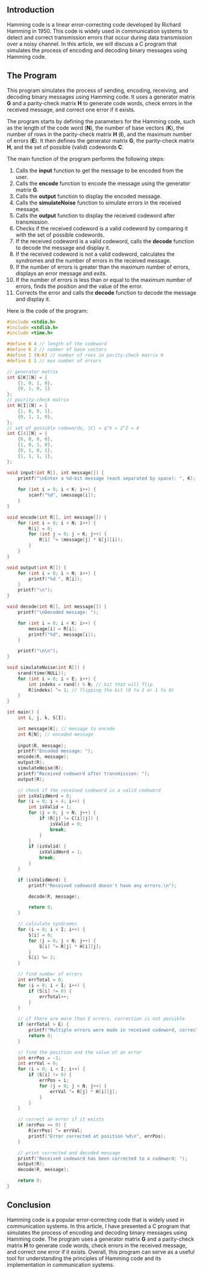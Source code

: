 ## Introduction

Hamming code is a linear error-correcting code developed by Richard Hamming in 1950. This code is widely used in communication systems to detect and correct transmission errors that occur during data transmission over a noisy channel. In this article, we will discuss a C program that simulates the process of encoding and decoding binary messages using Hamming code.

## The Program

This program simulates the process of sending, encoding, receiving, and decoding binary messages using Hamming code. It uses a generator matrix **G** and a parity-check matrix **H** to generate code words, check errors in the received message, and correct one error if it exists.

The program starts by defining the parameters for the Hamming code, such as the length of the code word (**N**), the number of base vectors (**K**), the number of rows in the parity-check matrix **H** (**I**), and the maximum number of errors (**E**). It then defines the generator matrix **G**, the parity-check matrix **H**, and the set of possible (valid) codewords **C**.

The main function of the program performs the following steps:

1. Calls the **input** function to get the message to be encoded from the user.
2. Calls the **encode** function to encode the message using the generator matrix **G**.
3. Calls the **output** function to display the encoded message.
4. Calls the **simulateNoise** function to simulate errors in the received message.
5. Calls the **output** function to display the received codeword after transmission.
6. Checks if the received codeword is a valid codeword by comparing it with the set of possible codewords.
7. If the received codeword is a valid codeword, calls the **decode** function to decode the message and display it.
8. If the received codeword is not a valid codeword, calculates the syndromes and the number of errors in the received message.
9. If the number of errors is greater than the maximum number of errors, displays an error message and exits.
10. If the number of errors is less than or equal to the maximum number of errors, finds the position and the value of the error.
11. Corrects the error and calls the **decode** function to decode the message and display it.

Here is the code of the program:

```c
#include <stdio.h>
#include <stdlib.h>
#include <time.h>

#define N 4 // length of the codeword
#define K 2 // number of base vectors
#define I (N-K) // number of rows in parity-check matrix H
#define E 1 // max number of errors

// generator matrix
int G[K][N] = {
    {1, 0, 1, 0},
    {0, 1, 0, 1}
};
// pairity-check matrix
int H[I][N] = { 
    {1, 0, 0, 1},
    {0, 1, 1, 0},
};
// set of possible codewords, |C| = q^k = 2^2 = 4
int C[4][N] = {
    {0, 0, 0, 0},
    {1, 0, 1, 0},
    {0, 1, 0, 1},
    {1, 1, 1, 1},
};

void input(int R[], int message[]) {    
    printf("\nEnter a %d-bit message (each separated by space): ", K);
    
    for (int i = 0; i < K; i++) {
        scanf("%d", &message[i]);
    }
}

void encode(int R[], int message[]) {
    for (int i = 0; i < N; i++) {
        R[i] = 0;
        for (int j = 0; j < K; j++) {
            R[i] ^= (message[j] * G[j][i]);
        }
    }
}

void output(int R[]) {
    for (int i = 0; i < N; i++) {
        printf("%d ", R[i]);
    }
    printf("\n");
}

void decode(int R[], int message[]) {
    printf("\nDecoded message: ");

    for (int i = 0; i < K; i++) {
        message[i] = R[i];
        printf("%d", message[i]);
    }

    printf("\n\n");
}

void simulateNoise(int R[]) {
    srand(time(NULL));
    for (int i = 0; i < E; i++) {
        int indeks = rand() % N; // bit that will flip
        R[indeks] ^= 1; // flipping the bit (0 to 1 or 1 to 0)
    }
}

int main() {
    int i, j, k, S[I];

    int message[K]; // message to encode
    int R[N]; // encoded message
    
    input(R, message);
    printf("Encoded message: ");
    encode(R, message);
    output(R);
    simulateNoise(R);
    printf("Received codeword after transmission: ");
    output(R);

    // check if the received codeword is a valid codeword
    int isValidWord = 0;
    for (i = 0; i < 4; i++) {
        int isValid = 1;
        for (j = 0; j < N; j++) {
            if (R[j] != C[i][j]) {
                isValid = 0;
                break;
            }
        }
        if (isValid) {
            isValidWord = 1;
            break;
        }
    }

    if (isValidWord) {
        printf("Received codeword doesn't have any errors.\n");

        decode(R, message);

        return 0;
    }

    // calculate syndromes
    for (i = 0; i < I; i++) {
        S[i] = 0;
        for (j = 0; j < N; j++) {
            S[i] ^= R[j] * H[i][j];
        }
        S[i] %= 2;
    }

    // find number of errors
    int errTotal = 0;
    for (i = 0; i < I; i++) {
        if (S[i] != 0) {
            errTotal++;
        }
    }

    // if there are more than E errors, correction is not possible
    if (errTotal > E) {
        printf("Multiple errors were made in received codeword, correction isn't possible\n");
        return 0;
    }

    // find the position and the value of an error
    int errPos = -1;
    int errVal = 0;
    for (i = 0; i < I; i++) {
        if (S[i] != 0) {
            errPos = i;
            for (j = 0; j < N; j++) {
                errVal ^= R[j] * H[i][j];
            }
        }
    }

    // correct an error if it exists
    if (errPos >= 0) {
        R[errPos] ^= errVal;
        printf("Error corrected at position %d\n", errPos);
    }

    // print corrected and decoded message
    printf("Received codeword has been corrected to a codeword: ");
    output(R);
    decode(R, message);

    return 0;
}
```

## Conclusion

Hamming code is a popular error-correcting code that is widely used in communication systems. In this article, I have presented a C program that simulates the process of encoding and decoding binary messages using Hamming code. The program uses a generator matrix **G** and a parity-check matrix **H** to generate code words, check errors in the received message, and correct one error if it exists. Overall, this program can serve as a useful tool for understanding the principles of Hamming code and its implementation in communication systems.
